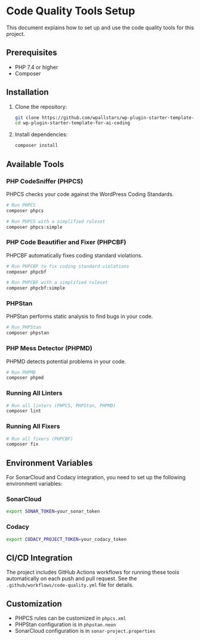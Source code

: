 # Code Quality Tools Setup

This document explains how to set up and use the code quality tools for this project.

## Prerequisites

* PHP 7.4 or higher
* Composer

## Installation

1. Clone the repository:
   ```bash
   git clone https://github.com/wpallstars/wp-plugin-starter-template-for-ai-coding.git
   cd wp-plugin-starter-template-for-ai-coding
   ```

2. Install dependencies:
   ```bash
   composer install
   ```

## Available Tools

### PHP CodeSniffer (PHPCS)

PHPCS checks your code against the WordPress Coding Standards.

```bash
# Run PHPCS
composer phpcs

# Run PHPCS with a simplified ruleset
composer phpcs:simple
```

### PHP Code Beautifier and Fixer (PHPCBF)

PHPCBF automatically fixes coding standard violations.

```bash
# Run PHPCBF to fix coding standard violations
composer phpcbf

# Run PHPCBF with a simplified ruleset
composer phpcbf:simple
```

### PHPStan

PHPStan performs static analysis to find bugs in your code.

```bash
# Run PHPStan
composer phpstan
```

### PHP Mess Detector (PHPMD)

PHPMD detects potential problems in your code.

```bash
# Run PHPMD
composer phpmd
```

### Running All Linters

```bash
# Run all linters (PHPCS, PHPStan, PHPMD)
composer lint
```

### Running All Fixers

```bash
# Run all fixers (PHPCBF)
composer fix
```

## Environment Variables

For SonarCloud and Codacy integration, you need to set up the following environment variables:

### SonarCloud

```bash
export SONAR_TOKEN=your_sonar_token
```

### Codacy

```bash
export CODACY_PROJECT_TOKEN=your_codacy_token
```

## CI/CD Integration

The project includes GitHub Actions workflows for running these tools automatically on each push and pull request. See the `.github/workflows/code-quality.yml` file for details.

## Customization

* PHPCS rules can be customized in `phpcs.xml`
* PHPStan configuration is in `phpstan.neon`
* SonarCloud configuration is in `sonar-project.properties`

